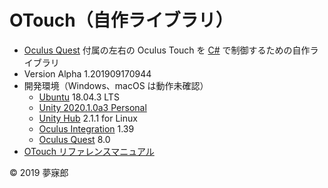 # OTouch（自作ライブラリ）

* [Oculus Quest](https://www.oculus.com/quest/?locale=ja_JP) 付属の左右の Oculus Touch を [C#](https://unity3d.com/jp/learning-c-sharp-in-unity-for-beginners?gq=C%23) で制御するための自作ライブラリ
* Version Alpha 1.201909170944
* 開発環境（Windows、macOS は動作未確認）
    * [Ubuntu](https://www.ubuntulinux.jp/) 18.04.3 LTS
    * [Unity 2020.1.0a3 Personal](https://unity3d.com/jp/unity/alpha/2020.1.0a3)
    * [Unity Hub](https://forum.unity.com/threads/unity-hub-v2-0-0-release.677485/) 2.1.1 for Linux
    * [Oculus Integration](https://assetstore.unity.com/packages/tools/integration/oculus-integration-82022) 1.39
    * [Oculus Quest](https://www.oculus.com/quest/?locale=ja_JP) 8.0
* [OTouch リファレンスマニュアル](https://github.com/mubirou/Unity3D/blob/master/oculustouch/doc/reference.md)

© 2019 夢寐郎